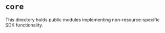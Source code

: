 # `core`

This directory holds public modules implementing non-resource-specific SDK functionality.
